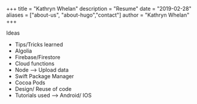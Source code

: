 +++
title = "Kathryn Whelan"
description = "Resume"
date = "2019-02-28"
aliases = ["about-us", "about-hugo","contact"]
author = "Kathryn Whelan"
+++

Ideas

- Tips/Tricks learned
- Algolia 
- Firebase/Firestore
- Cloud functions
- Node --> Upload data 
- Swift Package Manager 
- Cocoa Pods
- Design/ Reuse of code
- Tutorials used --> Android/ IOS